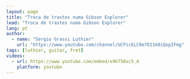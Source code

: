 ```yaml
---
layout: page
title: "Troca de trastes numa Gibson Explorer"
lead: "Troca de trastes numa Gibson Explorer"
lang: pt
author:
  - name: "Sergio Grassi Luthier"
    url: "https://www.youtube.com/channel/UCPicELC0e7EI1k0iQopIFmg"
tags: [luthier, guitar, fret]
videos:
  - url: https://www.youtube.com/embed/e9kT58xc5_A
    platform: youtube
---
```

